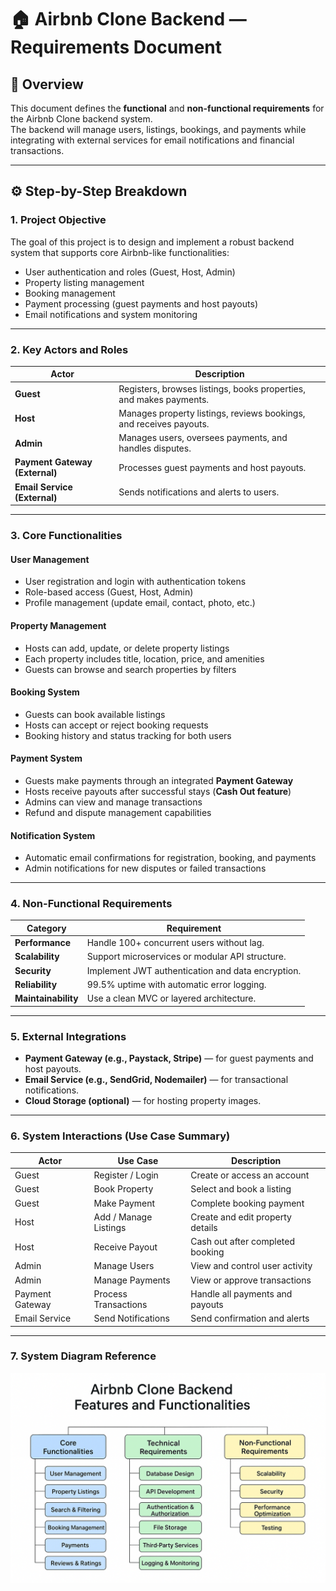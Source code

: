 # 🏠 Airbnb Clone Backend — Requirements Document

## 📘 Overview
This document defines the **functional** and **non-functional requirements** for the Airbnb Clone backend system.  
The backend will manage users, listings, bookings, and payments while integrating with external services for email notifications and financial transactions.

---

## ⚙️ Step-by-Step Breakdown

### **1. Project Objective**
The goal of this project is to design and implement a robust backend system that supports core Airbnb-like functionalities:
- User authentication and roles (Guest, Host, Admin)
- Property listing management
- Booking management
- Payment processing (guest payments and host payouts)
- Email notifications and system monitoring

---

### **2. Key Actors and Roles**
| Actor | Description |
|-------|--------------|
| **Guest** | Registers, browses listings, books properties, and makes payments. |
| **Host** | Manages property listings, reviews bookings, and receives payouts. |
| **Admin** | Manages users, oversees payments, and handles disputes. |
| **Payment Gateway (External)** | Processes guest payments and host payouts. |
| **Email Service (External)** | Sends notifications and alerts to users. |

---

### **3. Core Functionalities**

#### **User Management**
- User registration and login with authentication tokens
- Role-based access (Guest, Host, Admin)
- Profile management (update email, contact, photo, etc.)

#### **Property Management**
- Hosts can add, update, or delete property listings
- Each property includes title, location, price, and amenities
- Guests can browse and search properties by filters

#### **Booking System**
- Guests can book available listings
- Hosts can accept or reject booking requests
- Booking history and status tracking for both users

#### **Payment System**
- Guests make payments through an integrated **Payment Gateway**
- Hosts receive payouts after successful stays (**Cash Out feature**)
- Admins can view and manage transactions
- Refund and dispute management capabilities

#### **Notification System**
- Automatic email confirmations for registration, booking, and payments
- Admin notifications for new disputes or failed transactions

---

### **4. Non-Functional Requirements**
| Category | Requirement |
|-----------|-------------|
| **Performance** | Handle 100+ concurrent users without lag. |
| **Scalability** | Support microservices or modular API structure. |
| **Security** | Implement JWT authentication and data encryption. |
| **Reliability** | 99.5% uptime with automatic error logging. |
| **Maintainability** | Use a clean MVC or layered architecture. |

---

### **5. External Integrations**
- **Payment Gateway (e.g., Paystack, Stripe)** — for guest payments and host payouts.  
- **Email Service (e.g., SendGrid, Nodemailer)** — for transactional notifications.  
- **Cloud Storage (optional)** — for hosting property images.

---

### **6. System Interactions (Use Case Summary)**
| Actor | Use Case | Description |
|--------|-----------|-------------|
| Guest | Register / Login | Create or access an account |
| Guest | Book Property | Select and book a listing |
| Guest | Make Payment | Complete booking payment |
| Host | Add / Manage Listings | Create and edit property details |
| Host | Receive Payout | Cash out after completed booking |
| Admin | Manage Users | View and control user activity |
| Admin | Manage Payments | View or approve transactions |
| Payment Gateway | Process Transactions | Handle all payments and payouts |
| Email Service | Send Notifications | Send confirmation and alerts |

---

### **7. System Diagram Reference**
![Use Case Diagram](a09574b5-7c56-4c74-8f40-e6033c53703d.png)








